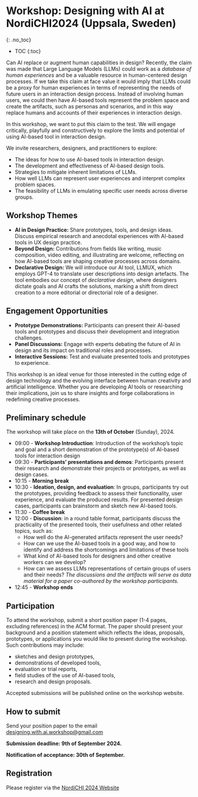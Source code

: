 
# Workshop: Designing with AI at NordiCHI2024 (Uppsala, Sweden)
{: .no_toc}

* TOC
{:toc}

Can AI replace or augment human capabilities in design? Recently, the claim was made that Large Language Models (LLMs) could work as a *database of human experiences* and be a valuable resource in human-centered design processes. If we take this claim at face value it would imply that LLMs could be a proxy for human experiences in terms of representing the needs of future users in an interaction design process. Instead of involving human users, we could then have AI-based tools represent the problem space and create the artifacts, such as personas and scenarios, and in this way replace humans and accounts of their experiences in interaction design. 

In this workshop, we want to put this claim to the test. We will engage critically, playfully and constructively to explore the limits and potential of using AI-based tool in interaction design.

We invite researchers, designers, and practitioners to explore:

- The ideas for how to use AI-based tools in interaction design.
- The development and effectiveness of AI-based design tools.
- Strategies to mitigate inherent limitations of LLMs.
- How well LLMs can represent user experiences and interpret complex problem spaces.
- The feasibility of LLMs in emulating specific user needs across diverse groups.

## Workshop Themes

- **AI in Design Practice:** Share prototypes, tools, and design ideas. Discuss empirical research and anecdotal experiences with AI-based tools in UX design practice.
- **Beyond Design:** Contributions from fields like writing, music composition, video editing, and illustrating are welcome, reflecting on how AI-based tools are shaping creative processes across domains.
- **Declarative Design:** We will introduce our AI tool, LLMUX, which employs GPT-4 to translate user descriptions into design artefacts. The tool embodies our concept of *declarative design*, where designers dictate goals and AI crafts the solutions, marking a shift from direct creation to a more editorial or directorial role of a designer.

## Engagement Opportunities

- **Prototype Demonstrations:** Participants can present their AI-based tools and prototypes and discuss their development and integration challenges.
- **Panel Discussions:** Engage with experts debating the future of AI in design and its impact on traditional roles and processes.
- **Interactive Sessions:** Test and evaluate presented tools and prototypes to experience.

This workshop is an ideal venue for those interested in the cutting edge of design technology and the evolving interface between human creativity and artificial intelligence. Whether you are developing AI tools or researching their implications, join us to share insights and forge collaborations in redefining creative processes.

## Preliminary schedule

The workshop will take place on the **13th of October** (Sunday), 2024.

* 09:00 - **Workshop Introduction**: Introduction of the workshop’s topic and goal and a short demonstration of the prototype(s) of AI-based tools for interaction design
* 09:30 - **Participants’ presentations and demos**: Participants present their research and demonstrate their projects or prototypes, as well as design cases.
* 10:15 - **Morning break**
* 10:30 - **Ideation, design, and evaluation**: In groups, participants try out the prototypes, providing feedback to assess their functionality, user experience, and evaluate the produced results. For presented design cases, participants can brainstorm and sketch new AI-based tools.
* 11:30 - **Coffee break**
* 12:00 - **Discussion**: in a round table format, participants discuss the practicality of the presented tools, their usefulness and other related topics, such as:
    - How well do the AI-generated artifacts represent the user needs?
    - How can we use the AI-based tools in a good way, and how to identify and address the shortcomings and limitations of these tools
    - What kind of AI-based tools for designers and other creative workers can we develop?
    - How can we assess LLMs representations of certain groups of users and their needs?
    *The discussions and the artifacts will serve as data material for a paper co-authored by the workshop participants.*
* 12:45 - **Workshop ends**

## Participation

To attend the workshop, submit a short position paper (1-4 pages, excluding references) in the ACM format. The paper should present your background and a position statement which reflects the ideas, proposals, prototypes, or applications you would like to present during the workshop. Such contributions may include:

- sketches and design prototypes,
- demonstrations of developed tools,
- evaluation or trial reports,
- field studies of the use of AI-based tools,
- research and design proposals.

Accepted submissions will be published online on the workshop website.

## How to submit

Send your position paper to the email [designing.with.ai.workshop@gmail.com](mailto:designing.with.ai.workshop@gmail.com?subject=workshop)

**Submission deadline: 9th of September 2024.**

**Notification of acceptance: 30th of September.**

## Registration

Please register via the [NordiCHI 2024 Website](https://www.nordichi2024.se)

